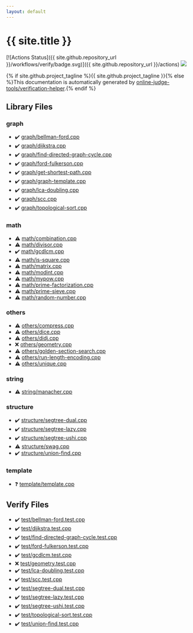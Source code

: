 ```yaml
---
layout: default
---
```


<!-- mathjax config similar to math.stackexchange -->
<script type="text/javascript" async
  src="https://cdnjs.cloudflare.com/ajax/libs/mathjax/2.7.5/MathJax.js?config=TeX-MML-AM_CHTML">
</script>
<script type="text/x-mathjax-config">
  MathJax.Hub.Config({
    TeX: { equationNumbers: { autoNumber: "AMS" }},
    tex2jax: {
      inlineMath: [ ['$','$'] ],
      processEscapes: true
    },
    "HTML-CSS": { matchFontHeight: false },
    displayAlign: "left",
    displayIndent: "2em"
  });
</script>

<script type="text/javascript" src="https://cdnjs.cloudflare.com/ajax/libs/jquery/3.4.1/jquery.min.js"></script>
<script src="https://cdn.jsdelivr.net/npm/jquery-balloon-js@1.1.2/jquery.balloon.min.js" integrity="sha256-ZEYs9VrgAeNuPvs15E39OsyOJaIkXEEt10fzxJ20+2I=" crossorigin="anonymous"></script>
<script type="text/javascript" src="assets/js/copy-button.js"></script>
<link rel="stylesheet" href="assets/css/copy-button.css" />


# {{ site.title }}

[![Actions Status]({{ site.github.repository_url }}/workflows/verify/badge.svg)]({{ site.github.repository_url }}/actions)
<a href="{{ site.github.repository_url }}"><img src="https://img.shields.io/github/last-commit/{{ site.github.owner_name }}/{{ site.github.repository_name }}" /></a>

{% if site.github.project_tagline %}{{ site.github.project_tagline }}{% else %}This documentation is automatically generated by <a href="https://github.com/online-judge-tools/verification-helper">online-judge-tools/verification-helper</a>.{% endif %}

## Library Files

<div id="f8b0b924ebd7046dbfa85a856e4682c8"></div>

### graph

* :heavy_check_mark: <a href="library/graph/bellman-ford.cpp.html">graph/bellman-ford.cpp</a>
* :heavy_check_mark: <a href="library/graph/dijkstra.cpp.html">graph/dijkstra.cpp</a>
* :heavy_check_mark: <a href="library/graph/find-directed-graph-cycle.cpp.html">graph/find-directed-graph-cycle.cpp</a>
* :heavy_check_mark: <a href="library/graph/ford-fulkerson.cpp.html">graph/ford-fulkerson.cpp</a>
* :heavy_check_mark: <a href="library/graph/get-shortest-path.cpp.html">graph/get-shortest-path.cpp</a>
* :heavy_check_mark: <a href="library/graph/graph-template.cpp.html">graph/graph-template.cpp</a>
* :heavy_check_mark: <a href="library/graph/lca-doubling.cpp.html">graph/lca-doubling.cpp</a>
* :heavy_check_mark: <a href="library/graph/scc.cpp.html">graph/scc.cpp</a>
* :heavy_check_mark: <a href="library/graph/topological-sort.cpp.html">graph/topological-sort.cpp</a>


<div id="7e676e9e663beb40fd133f5ee24487c2"></div>

### math

* :warning: <a href="library/math/combination.cpp.html">math/combination.cpp</a>
* :warning: <a href="library/math/divisor.cpp.html">math/divisor.cpp</a>
* :heavy_check_mark: <a href="library/math/gcdlcm.cpp.html">math/gcdlcm.cpp</a>
* :warning: <a href="library/math/is-square.cpp.html">math/is-square.cpp</a>
* :warning: <a href="library/math/matrix.cpp.html">math/matrix.cpp</a>
* :warning: <a href="library/math/modint.cpp.html">math/modint.cpp</a>
* :warning: <a href="library/math/mypow.cpp.html">math/mypow.cpp</a>
* :warning: <a href="library/math/prime-factorization.cpp.html">math/prime-factorization.cpp</a>
* :warning: <a href="library/math/prime-sieve.cpp.html">math/prime-sieve.cpp</a>
* :warning: <a href="library/math/random-number.cpp.html">math/random-number.cpp</a>


<div id="5e2bab0ecb94c4ea40777733195abe1b"></div>

### others

* :warning: <a href="library/others/compress.cpp.html">others/compress.cpp</a>
* :warning: <a href="library/others/dice.cpp.html">others/dice.cpp</a>
* :warning: <a href="library/others/didj.cpp.html">others/didj.cpp</a>
* :x: <a href="library/others/geometry.cpp.html">others/geometry.cpp</a>
* :warning: <a href="library/others/golden-section-search.cpp.html">others/golden-section-search.cpp</a>
* :warning: <a href="library/others/run-length-encoding.cpp.html">others/run-length-encoding.cpp</a>
* :warning: <a href="library/others/unique.cpp.html">others/unique.cpp</a>


<div id="b45cffe084dd3d20d928bee85e7b0f21"></div>

### string

* :warning: <a href="library/string/manacher.cpp.html">string/manacher.cpp</a>


<div id="07414f4e15ca943e6cde032dec85d92f"></div>

### structure

* :heavy_check_mark: <a href="library/structure/segtree-dual.cpp.html">structure/segtree-dual.cpp</a>
* :heavy_check_mark: <a href="library/structure/segtree-lazy.cpp.html">structure/segtree-lazy.cpp</a>
* :heavy_check_mark: <a href="library/structure/segtree-ushi.cpp.html">structure/segtree-ushi.cpp</a>
* :warning: <a href="library/structure/swag.cpp.html">structure/swag.cpp</a>
* :heavy_check_mark: <a href="library/structure/union-find.cpp.html">structure/union-find.cpp</a>


<div id="66f6181bcb4cff4cd38fbc804a036db6"></div>

### template

* :question: <a href="library/template/template.cpp.html">template/template.cpp</a>


## Verify Files

* :heavy_check_mark: <a href="verify/test/bellman-ford.test.cpp.html">test/bellman-ford.test.cpp</a>
* :heavy_check_mark: <a href="verify/test/dijkstra.test.cpp.html">test/dijkstra.test.cpp</a>
* :heavy_check_mark: <a href="verify/test/find-directed-graph-cycle.test.cpp.html">test/find-directed-graph-cycle.test.cpp</a>
* :heavy_check_mark: <a href="verify/test/ford-fulkerson.test.cpp.html">test/ford-fulkerson.test.cpp</a>
* :heavy_check_mark: <a href="verify/test/gcdlcm.test.cpp.html">test/gcdlcm.test.cpp</a>
* :x: <a href="verify/test/geometry.test.cpp.html">test/geometry.test.cpp</a>
* :heavy_check_mark: <a href="verify/test/lca-doubling.test.cpp.html">test/lca-doubling.test.cpp</a>
* :heavy_check_mark: <a href="verify/test/scc.test.cpp.html">test/scc.test.cpp</a>
* :heavy_check_mark: <a href="verify/test/segtree-dual.test.cpp.html">test/segtree-dual.test.cpp</a>
* :heavy_check_mark: <a href="verify/test/segtree-lazy.test.cpp.html">test/segtree-lazy.test.cpp</a>
* :heavy_check_mark: <a href="verify/test/segtree-ushi.test.cpp.html">test/segtree-ushi.test.cpp</a>
* :heavy_check_mark: <a href="verify/test/topological-sort.test.cpp.html">test/topological-sort.test.cpp</a>
* :heavy_check_mark: <a href="verify/test/union-find.test.cpp.html">test/union-find.test.cpp</a>


